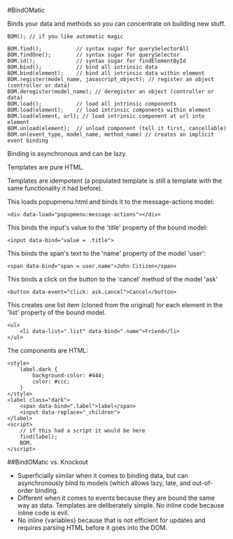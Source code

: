 #BindOMatic

Binds your data and methods so you can concentrate on building new stuff.

	BOM(); // if you like automatic magic
	
	BOM.find();           // syntax sugar for querySelectorAll
	BOM.findOne();        // syntax sugar for querySelector
	BOM.id();             // syntax sugar for findElementById
	BOM.bind();           // bind all intrinsic data
	BOM.bind(element);    // bind all intrinsic data within element
	BOM.register(model_name, javascript_object); // register an object (controller or data)
	BOM.deregister(model_name); // deregister an object (controller or data)
	BOM.load();           // load all intrinsic components
	BOM.load(element);    // load intrinsic components within element
	BOM.load(element, url); // load intrinsic component at url into element
	BOM.unload(element);  // unload component (tell it first, cancellable)
	BOM.on(event_type, model_name, method_name) // creates an implicit event binding

Binding is asynchronous and can be lazy.

Templates are pure HTML.

Templates are idempotent (a populated template is still a template with the same functionality it had before).

This loads popupmenu.html and binds it to the message-actions model:

	<div data-load="popupmenu:message-actions"></div>

This binds the input's value to the 'title' property of the bound model:

	<input data-bind="value = .title">

This binds the span's text to the 'name' property of the model 'user':

	<span data-bind="span = user.name">John Citizen</span>

This binds a click on the button to the 'cancel' method of the model 'ask'

	<button data-event="click: ask.cancel">Cancel</button>

This creates one list item (cloned from the original) for each element
in the 'list' property of the bound model.

	<ul>
		<li data-list=".list" data-bind=".name">Friend</li>
	</ul>

The components are HTML:

	<style>
		label.dark {
			background-color: #444;
			color: #ccc;
		}
	</style>
	<label class="dark">
		<span data-bind=".label">label</span>
		<input data-replace="_children">
	</label>
	<script>
		// if this had a script it would be here
		find(label);
		BOM.
	</script>

##BindOMatic vs. Knockout

* Superficially similar when it comes to binding data, but can asynchronously bind to models (which allows lazy, late, and out-of-order binding.
* Different when it comes to events because they are bound the same way as data.
Templates are deliberately simple. No inline code because inline code is evil.
* No inline {variables} because that is not efficient for updates and requires parsing HTML before it goes into the DOM.